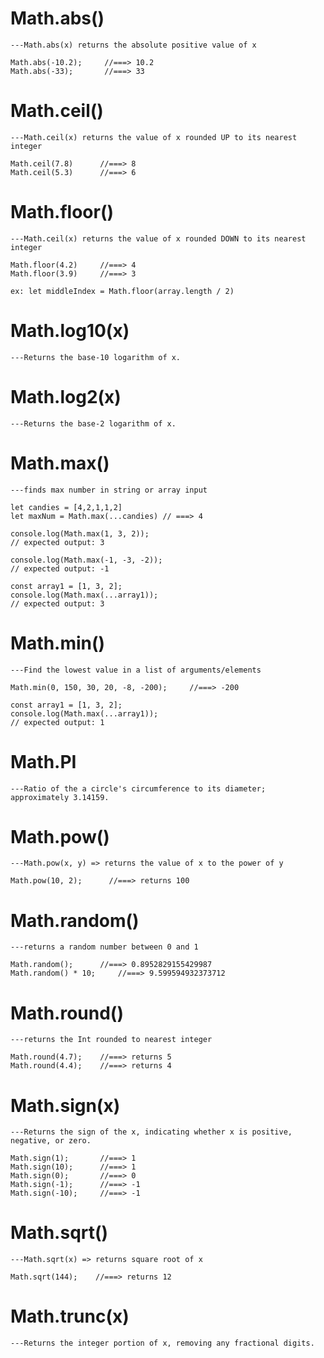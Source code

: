 # Math.abs()

    ---Math.abs(x) returns the absolute positive value of x

    Math.abs(-10.2);     //===> 10.2
    Math.abs(-33);       //===> 33

# Math.ceil()

    ---Math.ceil(x) returns the value of x rounded UP to its nearest integer

    Math.ceil(7.8)      //===> 8
    Math.ceil(5.3)      //===> 6

# Math.floor()

    ---Math.ceil(x) returns the value of x rounded DOWN to its nearest integer

    Math.floor(4.2)     //===> 4
    Math.floor(3.9)     //===> 3

    ex: let middleIndex = Math.floor(array.length / 2)

# Math.log10(x)

    ---Returns the base-10 logarithm of x.

# Math.log2(x)

    ---Returns the base-2 logarithm of x.

# Math.max()

    ---finds max number in string or array input

    let candies = [4,2,1,1,2]
    let maxNum = Math.max(...candies) // ===> 4

    console.log(Math.max(1, 3, 2));
    // expected output: 3

    console.log(Math.max(-1, -3, -2));
    // expected output: -1

    const array1 = [1, 3, 2];
    console.log(Math.max(...array1));
    // expected output: 3

# Math.min()

    ---Find the lowest value in a list of arguments/elements

    Math.min(0, 150, 30, 20, -8, -200);     //===> -200

    const array1 = [1, 3, 2];
    console.log(Math.max(...array1));
    // expected output: 1

# Math.PI

    ---Ratio of the a circle's circumference to its diameter; approximately 3.14159.

# Math.pow()

    ---Math.pow(x, y) => returns the value of x to the power of y

    Math.pow(10, 2);      //===> returns 100

# Math.random()

    ---returns a random number between 0 and 1

    Math.random();      //===> 0.8952829155429987
    Math.random() * 10;     //===> 9.599594932373712

# Math.round()

    ---returns the Int rounded to nearest integer

    Math.round(4.7);    //===> returns 5
    Math.round(4.4);    //===> returns 4

# Math.sign(x)

    ---Returns the sign of the x, indicating whether x is positive, negative, or zero.

    Math.sign(1);       //===> 1
    Math.sign(10);      //===> 1
    Math.sign(0);       //===> 0
    Math.sign(-1);      //===> -1
    Math.sign(-10);     //===> -1

# Math.sqrt()

    ---Math.sqrt(x) => returns square root of x

    Math.sqrt(144);    //===> returns 12

# Math.trunc(x)

    ---Returns the integer portion of x, removing any fractional digits.
